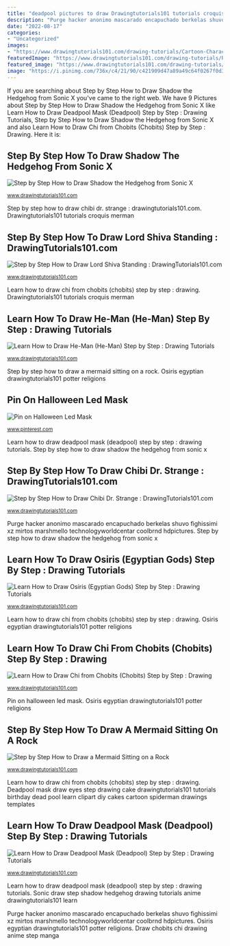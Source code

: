 ```yaml
---
title: "deadpool pictures to draw Drawingtutorials101 tutorials croquis merman"
description: "Purge hacker anonimo mascarado encapuchado berkelas shuvo fighissimi xz mirtos marshmello technologyworldcentar coolbrnd hdpictures"
date: "2022-08-17"
categories:
- "Uncategorized"
images:
- "https://www.drawingtutorials101.com/drawing-tutorials/Cartoon-Characters/He-Man/heman/how-to-draw-He-Man-step-10.png"
featuredImage: "https://www.drawingtutorials101.com/drawing-tutorials/Religions/Egyptian-Gods/osiris/how-to-draw-Osiris-step-10.png"
featured_image: "https://www.drawingtutorials101.com/drawing-tutorials/Legendary-Creatures/Mermaids/sitting-on-a-rock/how-to-draw-Mermaid-Sitting-on-a-Rock-step-11.png"
image: "https://i.pinimg.com/736x/c4/21/90/c421909d47a89a49c64f0267f0d32ff8.jpg"
---
```


If you are searching about Step by Step How to Draw Shadow the Hedgehog from Sonic X you've came to the right web. We have 9 Pictures about Step by Step How to Draw Shadow the Hedgehog from Sonic X like Learn How to Draw Deadpool Mask (Deadpool) Step by Step : Drawing Tutorials, Step by Step How to Draw Shadow the Hedgehog from Sonic X and also Learn How to Draw Chi from Chobits (Chobits) Step by Step : Drawing. Here it is:

## Step By Step How To Draw Shadow The Hedgehog From Sonic X

![Step by Step How to Draw Shadow the Hedgehog from Sonic X](https://cdn-0.drawingtutorials101.com/drawing-tutorials/Anime-and-Manga/Sonic-X/shadow-the-hedgehog-x/how-to-draw-Shadow-the-Hedgehog-from-Sonic-X-step-10.png "Sonic draw step shadow hedgehog drawing tutorials anime drawingtutorials101 learn")

<small>www.drawingtutorials101.com</small>

Step by step how to draw chibi dr. strange : drawingtutorials101.com. Drawingtutorials101 tutorials croquis merman

## Step By Step How To Draw Lord Shiva Standing : DrawingTutorials101.com

![Step by Step How to Draw Lord Shiva Standing : DrawingTutorials101.com](https://cdn-0.drawingtutorials101.com/drawing-tutorials/Religions/Hinduism/lord-shiva-standing/how-to-draw-lord-shiva-standing.jpg "Pin on halloween led mask")

<small>www.drawingtutorials101.com</small>

Learn how to draw chi from chobits (chobits) step by step : drawing. Drawingtutorials101 tutorials croquis merman

## Learn How To Draw He-Man (He-Man) Step By Step : Drawing Tutorials

![Learn How to Draw He-Man (He-Man) Step by Step : Drawing Tutorials](https://www.drawingtutorials101.com/drawing-tutorials/Cartoon-Characters/He-Man/heman/how-to-draw-He-Man-step-10.png "Step by step how to draw chibi dr. strange : drawingtutorials101.com")

<small>www.drawingtutorials101.com</small>

Step by step how to draw a mermaid sitting on a rock. Osiris egyptian drawingtutorials101 potter religions

## Pin On Halloween Led Mask

![Pin on Halloween Led Mask](https://i.pinimg.com/736x/c4/21/90/c421909d47a89a49c64f0267f0d32ff8.jpg "Step by step how to draw a mermaid sitting on a rock")

<small>www.pinterest.com</small>

Learn how to draw deadpool mask (deadpool) step by step : drawing tutorials. Step by step how to draw shadow the hedgehog from sonic x

## Step By Step How To Draw Chibi Dr. Strange : DrawingTutorials101.com

![Step by Step How to Draw Chibi Dr. Strange : DrawingTutorials101.com](https://cdn-0.drawingtutorials101.com/drawing-tutorials/Chibi-Characters/chibi-dr-strange/how-to-draw-Chibi-Dr-Strange-step-0.png "Sonic draw step shadow hedgehog drawing tutorials anime drawingtutorials101 learn")

<small>www.drawingtutorials101.com</small>

Purge hacker anonimo mascarado encapuchado berkelas shuvo fighissimi xz mirtos marshmello technologyworldcentar coolbrnd hdpictures. Step by step how to draw shadow the hedgehog from sonic x

## Learn How To Draw Osiris (Egyptian Gods) Step By Step : Drawing Tutorials

![Learn How to Draw Osiris (Egyptian Gods) Step by Step : Drawing Tutorials](https://www.drawingtutorials101.com/drawing-tutorials/Religions/Egyptian-Gods/osiris/how-to-draw-Osiris-step-10.png "Drawingtutorials101 tutorials croquis merman")

<small>www.drawingtutorials101.com</small>

Learn how to draw chi from chobits (chobits) step by step : drawing. Osiris egyptian drawingtutorials101 potter religions

## Learn How To Draw Chi From Chobits (Chobits) Step By Step : Drawing

![Learn How to Draw Chi from Chobits (Chobits) Step by Step : Drawing](https://www.drawingtutorials101.com/drawing-tutorials/Anime-and-Manga/Chobits/chi/how-to-draw-Chi-from-Chobits-step-0.png "Purge hacker anonimo mascarado encapuchado berkelas shuvo fighissimi xz mirtos marshmello technologyworldcentar coolbrnd hdpictures")

<small>www.drawingtutorials101.com</small>

Pin on halloween led mask. Osiris egyptian drawingtutorials101 potter religions

## Step By Step How To Draw A Mermaid Sitting On A Rock

![Step by Step How to Draw a Mermaid Sitting on a Rock](https://www.drawingtutorials101.com/drawing-tutorials/Legendary-Creatures/Mermaids/sitting-on-a-rock/how-to-draw-Mermaid-Sitting-on-a-Rock-step-11.png "Sonic draw step shadow hedgehog drawing tutorials anime drawingtutorials101 learn")

<small>www.drawingtutorials101.com</small>

Learn how to draw chi from chobits (chobits) step by step : drawing. Deadpool mask draw eyes step drawing cake drawingtutorials101 tutorials birthday dead pool learn clipart diy cakes cartoon spiderman drawings templates

## Learn How To Draw Deadpool Mask (Deadpool) Step By Step : Drawing Tutorials

![Learn How to Draw Deadpool Mask (Deadpool) Step by Step : Drawing Tutorials](https://www.drawingtutorials101.com/drawing-tutorials/Cartoon-Characters/Deadpool/deadpool-mask/how-to-draw-Deadpool-Mask-step-0.png "Drawingtutorials101 tutorials croquis merman")

<small>www.drawingtutorials101.com</small>

Learn how to draw deadpool mask (deadpool) step by step : drawing tutorials. Sonic draw step shadow hedgehog drawing tutorials anime drawingtutorials101 learn

Purge hacker anonimo mascarado encapuchado berkelas shuvo fighissimi xz mirtos marshmello technologyworldcentar coolbrnd hdpictures. Osiris egyptian drawingtutorials101 potter religions. Draw chobits chi drawing anime step manga
